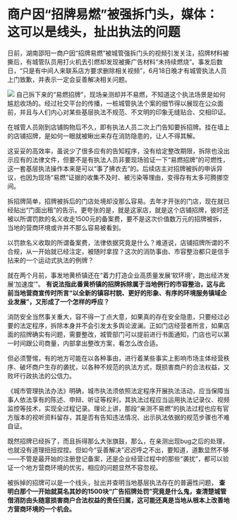 

# 商户因“招牌易燃”被强拆门头，媒体：这可以是线头，扯出执法的问题

日前，湖南邵阳一商户因“招牌易燃”被城管强拆门头的视频引发关注，招牌材料被撕后，有城管队员用打火机去引燃却发现被撕广告材料“未持续燃烧”。事发后数日，“只是有中间人来联系店方要求删除相关视频”，6月18日晚才有城管执法人员上门致歉，并表示一定会妥善解决相关问题。

![](https://inews.gtimg.com/om_bt/O40rg7OY-IEPaKR2JqIGPI7EoTpjQ9NYtSGia13YHkWRkAA/1000)
自己拆下来的“易燃招牌”，现场亲测却并不易燃，不知道这个执法场景是如何尴尬收场的。经过社交平台的传播，一桩城管执法个案的细节得以展现在公众面前，并且与人们内心对某些基层执法不规范、不文明的印象无缝贴合、交相印证。

在城管人员刚到店铺购物后不久，即有执法人员二次上门告知要拆招牌。挂在墙上的店铺招牌，是如何一眼就被瞅出来存在消防隐患的，让人不得其解。

这妥妥的高效率，虽说少了很多应有的告知程序，没有给定整改期限，拆除也没出示应有的法律文件，但要不是有执法人员非要现场验证一下“易燃招牌”的可燃性，这一套基层执法操作本来是可以“事了拂衣去”的。后续店主对招牌被拆的申诉异议，也因为现场“易燃”证据的收集不及时、被污染等理由，变得存有太多可腾挪空间。

拆招牌简单，招牌被拆后的门店处境却没那么容易。去年才开张的门店，现在就已经贴出“门面出租”的告示。更夸张的是，就是这家店，就是这个店铺招牌，彼时还被以所谓罚款的名义收走1500元的备案费，要不是这次价值数万元的招牌被拆，当地的营商环境或许并不那么容易被看到。

以罚款名义收取的所谓备案费，法律依据究竟是什么？难道说，店铺招牌所谓的不合规，从一开始就已经注定，被随时拿捏？这次的消防事由、市容整治都只是信手拈来的一个运动式执法的例牌？

就在两个月前，事发地黄桥镇还在“着力打造企业高质量发展‘软环境’，跑出经济发展‘加速度’”。
**有说法指此番黄桥镇的招牌拆除属于当地例行的市容整治，这与此前当地营商宣传时所言“以全新的镇容村貌、更好的形象、有序的环境服务镇域企业发展”，又形成了一个怎样的呼应？**

消防安全当然事关重大，容不得一丁点大意，如果真的存在安全隐患，只要经过必要的法定程序，拆除本身并不会引发太多舆论波澜。正如门店经营者所言，如果店面的招牌确实有问题，需要整改，城管部门可以提前进行书面通知，门店也可以第一时间跟公司商量，内部拿出整改方案，看怎么改合适。

但必须警惕，有的地方可能在以各种事由，进行着某些事实上影响市场主体经营秩序、破坏商户生存的袭扰，以各种不规范的执法方式，既损害商户的合法权益，又败坏行政执法的公信力。

《城市管理执法办法》明确，城市执法须依照法定程序开展执法活动，应当保障当事人依法享有的陈述、申辩、听证等权利，其执法过程应当运用执法记录仪、视频监控等技术，实现全过程记录。理论上讲，那段“亲测不易燃”的执法过程也应有官方版本的视听资料留存，其是否有告知违法情况、出示执法依据的规范步骤也不难自证。

既然招牌已经拆了，而且拆得那么大张旗鼓，那么，在亲测出现bug之后的处理，也就没有道理扭扭捏捏。但如今“妥善解决”迟迟呼之不出，要知道，道歉显然不够——不管是最开始的注册登记备案，还是企业经营过程中的那些“袭扰”，都可以验证一个地方营商环境的优劣，相应的问题显然不容忽视。

被拆掉的招牌可以是一个线头，扯出并查明当地基层执法存在的普遍性问题，
**查明白那个一开始就莫名其妙的1500块“广告招牌处罚”究竟是什么鬼，查清楚城管借消防由头随意损害商户合法权益的责任归属，这可能还真是当地从根本上改善地方营商环境的一个机会。**

